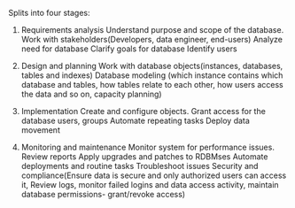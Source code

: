Splits into four stages:
1. Requirements analysis
Understand purpose and scope of the database.
Work with stakeholders(Developers, data engineer, end-users)
Analyze need for database
Clarify goals for database
Identify users

2. Design and planning
Work with database objects(instances, databases, tables and indexes)
Database modeling (which instance contains which database and tables, how tables relate to each other, how users access the data and so on, capacity planning)

3. Implementation
Create and configure objects.
Grant access for the database users, groups
Automate repeating tasks
Deploy data movement

4. Monitoring and maintenance
Monitor system for performance issues.
Review reports
Apply upgrades and patches to RDBMses
Automate deployments and routine tasks
Troubleshoot issues
Security and compliance(Ensure data is secure and only authorized users can access it, Review logs, monitor failed logins and data access activity, maintain database permissions- grant/revoke access)
